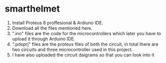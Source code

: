 # smarthelmet

1. Install Proteus 8 proffesional & Ardiuno IDE.
2. Download all the files mentioned here.
3. ".ino" files are the code for the microcontrollers which later you have to upload it through Arduino IDE.
4. ".pdsprj" files are the proteus files of both the circuit, in total there are two circuits and three microcontroller used in this project. 
5. I have also uploaded the circuit daigrams so that you can look into it
